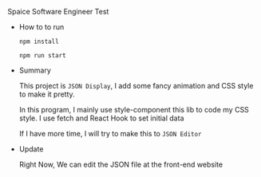 Spaice Software Engineer Test

- How to to run
    
    `
        npm install 
    `
    
    `
        npm run start
    `
    
- Summary
    
    This project is `JSON Display`, I add some fancy animation and CSS style to make it pretty.
    
    In this program, I mainly use style-component this lib to code my CSS style. I use fetch and React Hook to set initial data
    
    If I have more time, I will try to make this to `JSON Editor`
    
- Update
    
    Right Now, We can edit the JSON file at the front-end website
